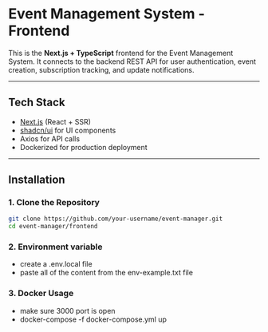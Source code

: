 # Event Management System - Frontend

This is the **Next.js + TypeScript** frontend for the Event Management System. It connects to the backend REST API for user authentication, event creation, subscription tracking, and update notifications.

---

## Tech Stack

- [Next.js](https://nextjs.org/) (React + SSR)
- [shadcn/ui](https://ui.shadcn.com/) for UI components
- Axios for API calls
- Dockerized for production deployment

---

## Installation

### 1. Clone the Repository

```bash
git clone https://github.com/your-username/event-manager.git
cd event-manager/frontend

```

### 2. Environment variable

- create a .env.local file
- paste all of the content from the env-example.txt file

### 3. Docker Usage

- make sure 3000 port is open
- docker-compose -f docker-compose.yml up

